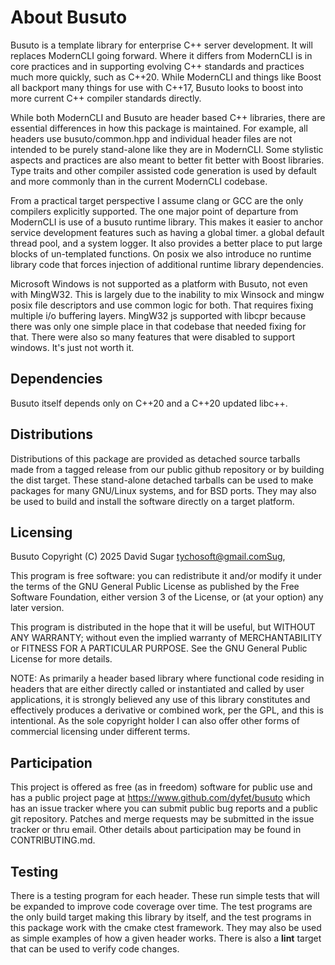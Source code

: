 # About Busuto

Busuto is a template library for enterprise C++ server development. It will
replaces ModernCLI going forward. Where it differs from ModernCLI is in core
practices and in supporting evolving C++ standards and practices much more
quickly, such as C++20. While ModernCLI and things like Boost all backport many
things for use with C++17, Busuto looks to boost into more current C++ compiler
standards directly.

While both ModernCLI and Busuto are header based C++ libraries, there are
essential differences in how this package is maintained. For example, all
headers use busuto/common.hpp and individual header files are not intended to
be purely stand-alone like they are in ModernCLI. Some stylistic aspects and
practices are also meant to better fit better with Boost libraries. Type traits
and other compiler assisted code generation is used by default and more
commonly than in the current ModernCLI codebase.

From a practical target perspective I assume clang or GCC are the only
compilers explicitly supported. The one major point of departure from ModernCLI
is use of a busuto runtime library. This makes it easier to anchor service
development features such as having a global timer. a global default thread
pool, and a system logger. It also provides a better place to put large blocks
of un-templated functions. On posix we also introduce no runtime library code
that forces injection of additional runtime library dependencies.

Microsoft Windows is not supported as a platform with Busuto, not even with
MingW32. This is largely due to the inability to mix Winsock and mingw posix
file descriptors and use common logic for both. That requires fixing multiple
i/o buffering layers. MingW32 js supported with libcpr because there was only
one simple place in that codebase that needed fixing for that. There were also
so many features that were disabled to support windows. It's just not worth it.

## Dependencies

Busuto itself depends only on C++20 and a C++20 updated libc++.

## Distributions

Distributions of this package are provided as detached source tarballs made
from a tagged release from our public github repository or by building the dist
target. These stand-alone detached tarballs can be used to make packages for
many GNU/Linux systems, and for BSD ports. They may also be used to build and
install the software directly on a target platform.

## Licensing

Busuto Copyright (C) 2025 David Sugar <tychosoft@gmail.comSug>,

This program is free software: you can redistribute it and/or modify it under
the terms of the GNU General Public License as published by the Free Software
Foundation, either version 3 of the License, or (at your option) any later
version.

This program is distributed in the hope that it will be useful, but WITHOUT ANY
WARRANTY; without even the implied warranty of MERCHANTABILITY or FITNESS FOR A
PARTICULAR PURPOSE. See the GNU General Public License for more details.

NOTE: As primarily a header based library where functional code residing in
headers that are either directly called or instantiated and called by user
applications, it is strongly believed any use of this library constitutes and
effectively produces a derivative or combined work, per the GPL, and this is
intentional. As the sole copyright holder I can also offer other forms of
commercial licensing under different terms.

## Participation

This project is offered as free (as in freedom) software for public use and has
a public project page at https://www.github.com/dyfet/busuto which has an issue
tracker where you can submit public bug reports and a public git repository.
Patches and merge requests may be submitted in the issue tracker or thru email.
Other details about participation may be found in CONTRIBUTING.md.

## Testing

There is a testing program for each header. These run simple tests that will be
expanded to improve code coverage over time. The test programs are the only
build target making this library by itself, and the test programs in this
package work with the cmake ctest framework. They may also be used as simple
examples of how a given header works. There is also a **lint** target that can
be used to verify code changes.

